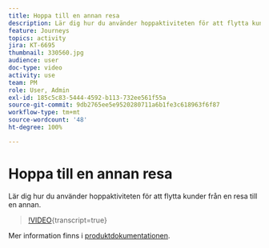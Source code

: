 ```yaml
---
title: Hoppa till en annan resa
description: Lär dig hur du använder hoppaktiviteten för att flytta kunder från en resa till en annan.
feature: Journeys
topics: activity
jira: KT-6695
thumbnail: 330560.jpg
audience: user
doc-type: video
activity: use
team: PM
role: User, Admin
exl-id: 185c5c83-5444-4592-b113-732ee561f55a
source-git-commit: 9db2765ee5e9520280711a6b1fe3c618963f6f87
workflow-type: tm+mt
source-wordcount: '48'
ht-degree: 100%

---
```


# Hoppa till en annan resa

Lär dig hur du använder hoppaktiviteten för att flytta kunder från en resa till en annan.

>[!VIDEO](https://video.tv.adobe.com/v/330560?learn=on){transcript=true}

Mer information finns i [produktdokumentationen](https://experienceleague.adobe.com/docs/journeys/using/building-journeys/about-journey-building/action-activities/jump.html?lang=sv#building-journeys).
